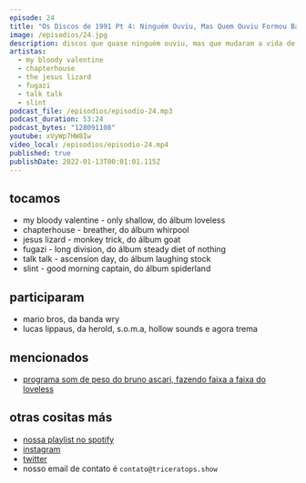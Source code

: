 ```yaml
---
episode: 24
title: "Os Discos de 1991 Pt 4: Ninguém Ouviu, Mas Quem Ouviu Formou Banda"
image: /episodios/24.jpg
description: discos que quase ninguém ouviu, mas que mudaram a vida de quem ouviu. a revolução do shoegaze de my bloody valentine, a injustiçada chapterhouse, o noise agressivo de jesus lizard e o nascimento do que seria chamado de post rock por slint e talk talk...
artistas:
  - my bloody valentine
  - chapterhouse
  - the jesus lizard
  - fugazi
  - talk talk
  - slint
podcast_file: /episodios/episodio-24.mp3
podcast_duration: 53:24
podcast_bytes: "128091108"
youtube: xVyWp7HW8Iw
video_local: /episodios/episodio-24.mp4
published: true
publishDate: 2022-01-13T00:01:01.115Z
---
```

## tocamos

* my bloody valentine - only shallow, do álbum loveless
* chapterhouse - breather, do álbum whirpool
* jesus lizard - monkey trick, do álbum goat
* fugazi - long division, do álbum steady diet of nothing
* talk talk - ascension day, do álbum laughing stock
* slint - good morning captain, do álbum spiderland

## participaram

* mario bros, da banda wry
* lucas lippaus, da herold, s.o.m.a, hollow sounds e agora trema

## mencionados

* [programa som de peso do bruno ascari, fazendo faixa a faixa do loveless](https://www.youtube.com/watch?v=OwRHWRc_NqE)

## otras cositas más

* [nossa playlist no spotify](https://open.spotify.com/playlist/0UiztKuga6LmTAxWTsUQdw?si=fb96026bc1994d90)
* [instagram](https://www.instagram.com/triceratops.show/)
* [twitter](https://twitter.com/TriceratopsShow/)
* nosso email de contato é `contato@triceratops.show`